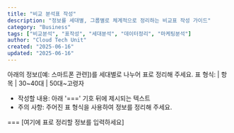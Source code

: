 ```yaml
---
title: "비교 분석표 작성"
description: "정보를 세대별, 그룹별로 체계적으로 정리하는 비교표 작성 가이드"
category: "Business"
tags: ["비교분석", "표작성", "세대분석", "데이터정리", "마케팅분석"]
author: "Cloud Tech Unit"
created: "2025-06-16"
updated: "2025-06-16"
---
```


아래의 정보([예: 스마트폰 관련])를 세대별로 나누어 표로 정리해 주세요.
표 형식: | 항목 | 30~40대 | 50대~고령자

* 작성할 내용: 아래 '===' 기호 뒤에 제시되는 텍스트
* 주의 사항: 주어진 표 형식을 사용하여 정보를 정리해 주세요.

===
[여기에 표로 정리할 정보를 입력하세요]
